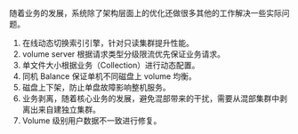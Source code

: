 随着业务的发展，系统除了架构层面上的优化还做很多其他的工作解决一些实际问题。

1. 在线动态切换索引引擎，针对只读集群提升性能。
2. volume server 根据请求类型分级限流优先保证业务请求。
3. 单文件大小根据业务（Collection）进行动态配置。
4. 同机 Balance 保证单机不同磁盘上 volume 均衡。
5. 磁盘上下架，防止单盘故障影响整机服务。
6. 业务剥离，随着核心业务的发展，避免混部带来的干扰，需要从混部集群中剥离出来自建独立集群。
7. Volume 级别用户数据不一致进行修复。

